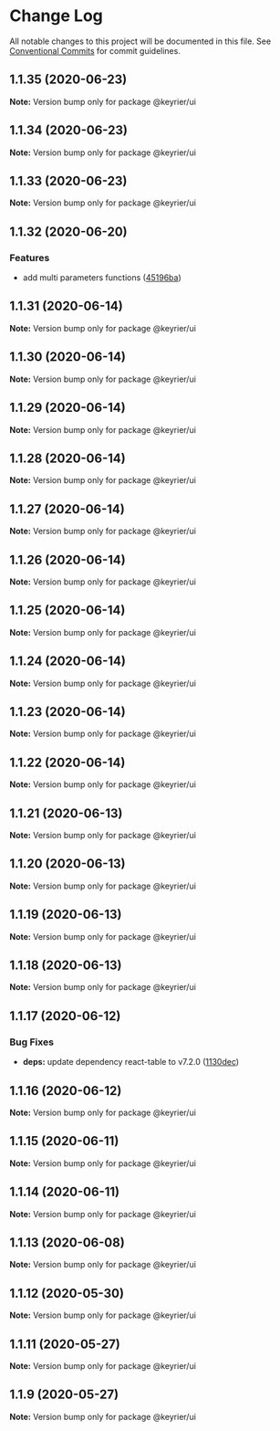 # Change Log

All notable changes to this project will be documented in this file.
See [Conventional Commits](https://conventionalcommits.org) for commit guidelines.

## 1.1.35 (2020-06-23)

**Note:** Version bump only for package @keyrier/ui





## 1.1.34 (2020-06-23)

**Note:** Version bump only for package @keyrier/ui





## 1.1.33 (2020-06-23)

**Note:** Version bump only for package @keyrier/ui





## 1.1.32 (2020-06-20)


### Features

* add multi parameters functions ([45196ba](https://github.com/magoo-magoo/keyrier-json/commit/45196bad642851f3f94cbec822b99d4b6a334c3d))





## 1.1.31 (2020-06-14)

**Note:** Version bump only for package @keyrier/ui





## 1.1.30 (2020-06-14)

**Note:** Version bump only for package @keyrier/ui





## 1.1.29 (2020-06-14)

**Note:** Version bump only for package @keyrier/ui





## 1.1.28 (2020-06-14)

**Note:** Version bump only for package @keyrier/ui





## 1.1.27 (2020-06-14)

**Note:** Version bump only for package @keyrier/ui





## 1.1.26 (2020-06-14)

**Note:** Version bump only for package @keyrier/ui





## 1.1.25 (2020-06-14)

**Note:** Version bump only for package @keyrier/ui





## 1.1.24 (2020-06-14)

**Note:** Version bump only for package @keyrier/ui





## 1.1.23 (2020-06-14)

**Note:** Version bump only for package @keyrier/ui





## 1.1.22 (2020-06-14)

**Note:** Version bump only for package @keyrier/ui





## 1.1.21 (2020-06-13)

**Note:** Version bump only for package @keyrier/ui





## 1.1.20 (2020-06-13)

**Note:** Version bump only for package @keyrier/ui





## 1.1.19 (2020-06-13)

**Note:** Version bump only for package @keyrier/ui





## 1.1.18 (2020-06-13)

**Note:** Version bump only for package @keyrier/ui





## 1.1.17 (2020-06-12)


### Bug Fixes

* **deps:** update dependency react-table to v7.2.0 ([1130dec](https://github.com/magoo-magoo/keyrier-json/commit/1130dec418b05a56cd40f313c0d6065f1691568b))





## 1.1.16 (2020-06-12)

**Note:** Version bump only for package @keyrier/ui





## 1.1.15 (2020-06-11)

**Note:** Version bump only for package @keyrier/ui





## 1.1.14 (2020-06-11)

**Note:** Version bump only for package @keyrier/ui





## 1.1.13 (2020-06-08)

**Note:** Version bump only for package @keyrier/ui





## 1.1.12 (2020-05-30)

**Note:** Version bump only for package @keyrier/ui





## 1.1.11 (2020-05-27)

**Note:** Version bump only for package @keyrier/ui





## 1.1.9 (2020-05-27)

**Note:** Version bump only for package @keyrier/ui
